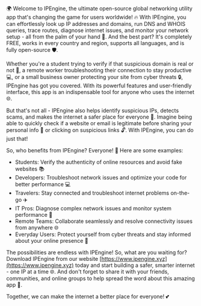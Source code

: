 🌍 Welcome to IPEngine, the ultimate open-source global networking utility app that's changing the game for users worldwide! 🔥 With IPEngine, you can effortlessly look up IP addresses and domains, run DNS and WHOIS queries, trace routes, diagnose internet issues, and monitor your network setup - all from the palm of your hand 📡. And the best part? It's completely FREE, works in every country and region, supports all languages, and is fully open-source 🛡️.

Whether you're a student trying to verify if that suspicious domain is real or not 👀, a remote worker troubleshooting their connection to stay productive 💻, or a small business owner protecting your site from cyber threats 🔒, IPEngine has got you covered. With its powerful features and user-friendly interface, this app is an indispensable tool for anyone who uses the internet 🌐.

But that's not all - IPEngine also helps identify suspicious IPs, detects scams, and makes the internet a safer place for everyone 🚀. Imagine being able to quickly check if a website or email is legitimate before sharing your personal info 💸 or clicking on suspicious links 🔓. With IPEngine, you can do just that!

So, who benefits from IPEngine? Everyone! 👥 Here are some examples:

* Students: Verify the authenticity of online resources and avoid fake websites 📚
* Developers: Troubleshoot network issues and optimize your code for better performance 💻
* Travelers: Stay connected and troubleshoot internet problems on-the-go ✈️
* IT Pros: Diagnose complex network issues and monitor system performance 🔧
* Remote Teams: Collaborate seamlessly and resolve connectivity issues from anywhere 🌐
* Everyday Users: Protect yourself from cyber threats and stay informed about your online presence 👀

The possibilities are endless with IPEngine! So, what are you waiting for? Download IPEngine from our website [https://www.ipengine.xyz](https://www.ipengine.xyz) today and start building a safer, smarter internet - one IP at a time 🌐. And don't forget to share it with your friends, communities, and online groups to help spread the word about this amazing app 🤩.

Together, we can make the internet a better place for everyone! 💕